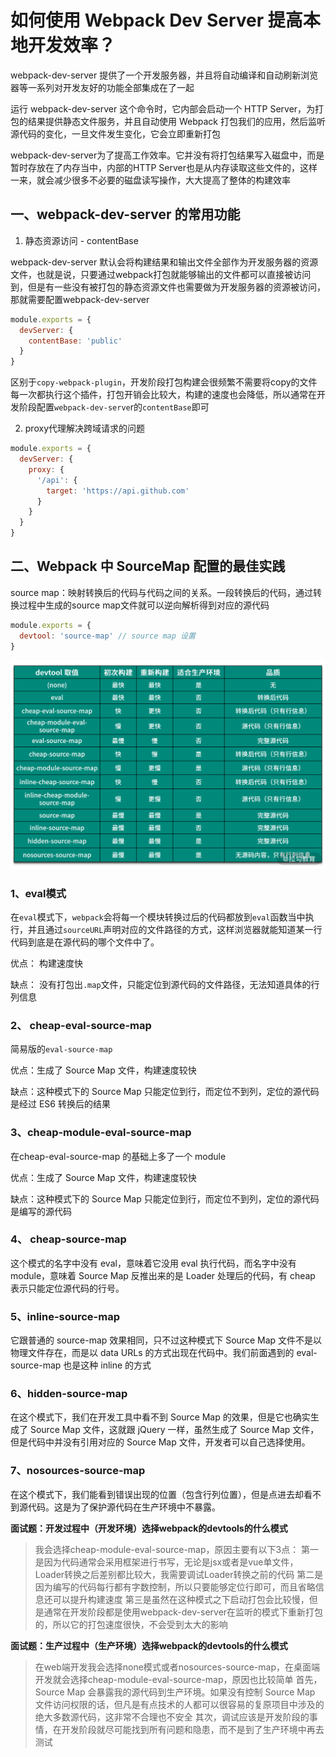 # 如何使用 Webpack Dev Server 提高本地开发效率？

webpack-dev-server 提供了一个开发服务器，并且将自动编译和自动刷新浏览器等一系列对开发友好的功能全部集成在了一起

运行 webpack-dev-server 这个命令时，它内部会启动一个 HTTP Server，为打包的结果提供静态文件服务，并且自动使用 Webpack 打包我们的应用，然后监听源代码的变化，一旦文件发生变化，它会立即重新打包

webpack-dev-server为了提高工作效率。它并没有将打包结果写入磁盘中，而是暂时存放在了内存当中，内部的HTTP Server也是从内存读取这些文件的，这样一来，就会减少很多不必要的磁盘读写操作，大大提高了整体的构建效率

## 一、webpack-dev-server 的常用功能

1. 静态资源访问 - contentBase

webpack-dev-server 默认会将构建结果和输出文件全部作为开发服务器的资源文件，也就是说，只要通过webpack打包就能够输出的文件都可以直接被访问到，但是有一些没有被打包的静态资源文件也需要做为开发服务器的资源被访问，那就需要配置webpack-dev-server

```js
module.exports = {
  devServer: {
    contentBase: 'public'
  }
}
```

区别于`copy-webpack-plugin`，开发阶段打包构建会很频繁不需要将copy的文件每一次都执行这个插件，打包开销会比较大，构建的速度也会降低，所以通常在开发阶段配置`webpack-dev-serve`r的`contentBase`即可

2. proxy代理解决跨域请求的问题
   
```js
module.exports = {
  devServer: {
    proxy: {
      '/api': {
        target: 'https://api.github.com'
      }
    }
  }
}
``` 

## 二、Webpack 中 SourceMap 配置的最佳实践

source map：映射转换后的代码与代码之间的关系。一段转换后的代码，通过转换过程中生成的source map文件就可以逆向解析得到对应的源代码

```js
module.exports = {
  devtool: 'source-map' // source map 设置
}
```

![](./2.png)

### 1、eval模式

在`eval`模式下，`webpack`会将每一个模块转换过后的代码都放到`eval`函数当中执行，并且通过`sourceURL`声明对应的文件路径的方式，这样浏览器就能知道某一行代码到底是在源代码的哪个文件中了。

优点： 构建速度快

缺点： 没有打包出`.map`文件，只能定位到源代码的文件路径，无法知道具体的行列信息

### 2、 cheap-eval-source-map

简易版的`eval-source-map`

优点：生成了 Source Map 文件，构建速度较快

缺点：这种模式下的 Source Map 只能定位到行，而定位不到列，定位的源代码是经过 ES6 转换后的结果

### 3、cheap-module-eval-source-map 

在cheap-eval-source-map 的基础上多了一个 module

优点：生成了 Source Map 文件，构建速度较快

缺点：这种模式下的 Source Map 只能定位到行，而定位不到列，定位的源代码是编写的源代码

### 4、 cheap-source-map

这个模式的名字中没有 eval，意味着它没用 eval 执行代码，而名字中没有 module，意味着 Source Map 反推出来的是 Loader 处理后的代码，有 cheap 表示只能定位源代码的行号。

### 5、inline-source-map

它跟普通的 source-map 效果相同，只不过这种模式下 Source Map 文件不是以物理文件存在，而是以 data URLs 的方式出现在代码中。我们前面遇到的 eval-source-map 也是这种 inline 的方式

### 6、hidden-source-map

在这个模式下，我们在开发工具中看不到 Source Map 的效果，但是它也确实生成了 Source Map 文件，这就跟 jQuery 一样，虽然生成了 Source Map 文件，但是代码中并没有引用对应的 Source Map 文件，开发者可以自己选择使用。

### 7、nosources-source-map 

在这个模式下，我们能看到错误出现的位置（包含行列位置），但是点进去却看不到源代码。这是为了保护源代码在生产环境中不暴露。


**面试题：开发过程中（开发环境）选择webpack的devtools的什么模式**

> 我会选择cheap-module-eval-source-map，原因主要有以下3点：
> 第一是因为代码通常会采用框架进行书写，无论是jsx或者是vue单文件，Loader转换之后差别都比较大，我需要调试Loader转换之前的代码
> 第二是因为编写的代码每行都有字数控制，所以只要能够定位行即可，而且省略信息还可以提升构建速度
> 第三是虽然在这种模式之下启动打包会比较慢，但是通常在开发阶段都是使用webpack-dev-server在监听的模式下重新打包的，所以它的打包速度很快，不会受到太大的影响

**面试题：生产过程中（生产环境）选择webpack的devtools的什么模式**

> 在web端开发我会选择none模式或者nosources-source-map，在桌面端开发就会选择cheap-module-eval-source-map，原因也比较简单
> 首先，Source Map 会暴露我的源代码到生产环境。如果没有控制 Source Map 文件访问权限的话，但凡是有点技术的人都可以很容易的复原项目中涉及的绝大多数源代码，这非常不合理也不安全
> 其次，调试应该是开发阶段的事情，在开发阶段就尽可能找到所有问题和隐患，而不是到了生产环境中再去测试